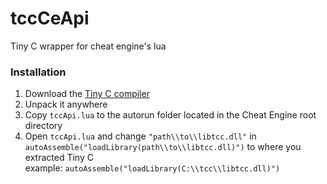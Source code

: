 # tccCeApi
Tiny C wrapper for cheat engine's lua

### Installation
 1. Download the [Tiny C compiler](http://download.savannah.gnu.org/releases/tinycc/)
 2. Unpack it anywhere
 3. Copy `tccApi.lua` to the autorun folder located in the Cheat Engine root directory
 4. Open `tccApi.lua` and change `"path\\to\\libtcc.dll"` in `autoAssemble("loadLibrary(path\\to\\libtcc.dll)")` to where you extracted Tiny C<br/>
example: `autoAssemble("loadLibrary(C:\\tcc\\libtcc.dll)")`
